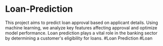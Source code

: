 # Loan-Prediction
This project aims to predict loan approval based on applicant details. Using machine learning, we analyze key features affecting approval and optimize model performance. Loan prediction plays a vital role in the banking sector by determining a customer's eligibility for loans. #Loan Prediction #Loan
